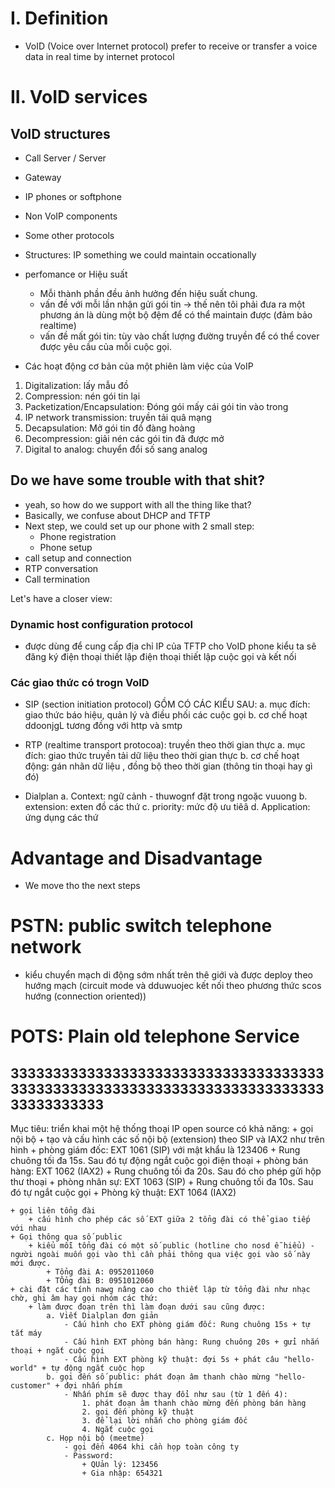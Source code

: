 # I. Definition
- VoID (Voice over Internet protocol) prefer to receive or transfer a voice data in real time by internet protocol

# II. VoID services

## VoID structures 
- Call Server / Server
- Gateway
- IP phones or softphone 
- Non VoIP components 
- Some other protocols 
- Structures: IP something we could maintain occationally


- perfomance or Hiệu suất
    + Mỗi thành phần đều ảnh hưởng đến hiệu suất chung.
    + vấn đề với mỗi lần nhận gửi gói tin -> thế nên tôi phải đưa ra một phương án là dùng một bộ đệm để có thể maintain được (đảm bảo realtime)
    + vấn đề mất gói tin: tùy vào chất lượng đường truyền để có thể cover được yêu cầu của mỗi cuộc gọi.

- Các hoạt động cơ bản của một phiên làm việc của VoIP 
1. Digitalization: lấy mẫu đồ  
2. Compression: nén gói tin lại
3. Packetization/Encapsulation: Đóng gói mấy cái gói tin vào trong
4. IP network transmission: truyền tải quâ mạng
5. Decapsulation: Mở gói tin đồ đàng hoàng
6. Decompression: giải nén các gói tin đã được mở
7. Digital to analog: chuyển đổi số sang analog



## Do we have some trouble with that shit?
- yeah, so how do we support with all the thing like that? 
- Basically, we confuse about DHCP and TFTP 
- Next step, we could set up our phone with 2 small step:
    + Phone registration
    + Phone setup
- call setup and connection
- RTP conversation
- Call termination

Let's have a closer view:
###     Dynamic host configuration protocol
- được dùng để cung cấp địa chỉ IP của TFTP cho VoID phone
kiểu ta sẽ đăng ký điện thoại
thiết lập điện thoại
thiết lập cuộc gọi và kết nối


### Các giao thức có trogn VoID
- SIP (section initiation protocol)
GỒM CÓ CÁC KIỂU SAU:
a. mục đích: giao thức báo hiệu, quản lý và điều phối các cuộc gọi
b. cơ chế hoạt ddoonjgL tương đồng với http và smtp 
- RTP (realtime transport protocoa): truyền theo thời gian thực
a. mục đích: giao thức truyền tải dữ liệu theo thời gian thực
b. cơ chế hoạt động: gán nhãn dữ liệu , đồng bộ theo thời gian (thông tin thoại hay gì đó)

- Dialplan
a. Context: ngữ cảnh - thuwognf đặt trong ngoặc vuuong
b. extension: exten đồ các thứ
c. priority: mức độ ưu tiêâ
d. Application: ứng dụng các thứ




# Advantage and Disadvantage 
- We move tho the next steps


# PSTN: public switch telephone network
- kiểu chuyển mạch di động sớm nhất trên thê giới và được deploy theo hướng mạch (circuit mode và dduwuojec kết nối theo phương thức scos hướng (connection oriented))
# POTS: Plain old telephone Service

## 3333333333333333333333333333333333333333333333333333333333333333333333333333333333333 ## 

Mục tiêu: triển khai một hệ thống thoại IP open source có khả năng:
    + gọi nội bộ
        + tạo và cấu hình các số nội bộ (extension) theo SIP và IAX2 như trên hình
            + phòng giám đốc: EXT 1061 (SIP) với mật khẩu là 123406
                + Rung chuông tối đa 15s. Sau đó tự động ngắt cuộc gọi điện thoại 
            + phòng bán hàng: EXT 1062 (IAX2)
                + Rung chuông tối đa 20s. Sau đó cho phép gửi hộp thư thoại
            + phòng nhân sự: EXT 1063 (SIP)
                + Rung chuông tối đa 10s. Sau đó tự ngắt cuộc gọi
            + Phòng kỹ thuật: EXT 1064 (IAX2)

    + gọi liên tổng đài
        + cấu hình cho phép các số EXT giữa 2 tổng đài có thể giao tiếp với nhau
    + Gọi thông qua số public
        + kiểu mỗi tổng đài có một số public (hotline cho nosd ễ hiểu) - người ngoài muốn gọi vào thì cần phải thông qua việc gọi vào số này mới được. 
            + Tổng đài A: 0952011060
            + TỔng đài B: 0951012060
    + cài đặt các tính nawg nâng cao cho thiết lập từ tổng đài như nhạc chờ, ghi âm hay gọi nhóm các thứ:
        + làm được đoạn trên thì làm đoạn dưới sau cũng được:
            a. Viết Dialplan đơn giản
                - Cấu hình cho EXT phòng giám đốc: Rung chuông 15s + tự tắt máy
                - Cấu hình EXT phòng bán hàng: Rung chuông 20s + gửi nhắn thoại + ngắt cuộc gọi
                - Cấu hình EXT phòng kỹ thuật: đợi 5s + phát câu "hello-world" + tự động ngắt cuộc họp
            b. gọi đến số public: phát đoạn âm thanh chào mừng "hello-customer" + đợi nhấn phím
                - Nhấn phím sẽ được thay đổi như sau (từ 1 đến 4):
                    1. phát đoạn âm thanh chào mừng đến phòng bán hàng
                    2. gọi đến phòng kỹ thuật
                    3. để lại lời nhắn cho phòng giám đốc
                    4. Ngắt cuộc gọi
            c. Họp nội bộ (meetme)
                - gọi đến 4064 khi cần họp toàn công ty
                - Password:
                    + QUản lý: 123456
                    + Gia nhập: 654321
                    